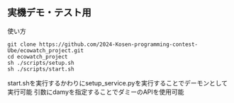 ## 実機デモ・テスト用
使い方
```
git clone https://github.com/2024-Kosen-programming-contest-Ube/ecowatch_project.git
cd ecowatch_project
sh ./scripts/setup.sh
sh ./scripts/start.sh
```

start.shを実行するかわりにsetup_service.pyを実行することでデーモンとして実行可能
引数にdamyを指定することでダミーのAPIを使用可能